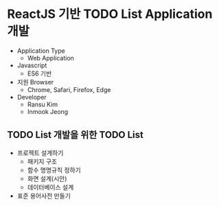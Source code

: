 # ReactJS 기반 TODO List Application 개발
- Application Type
    - Web Application
- Javascript
    - ES6 기반
- 지원 Browser
    - Chrome, Safari, Firefox, Edge
- Developer
    - Ransu Kim
    - Inmook Jeong

## TODO List 개발을 위한 TODO List
- 프로젝트 설계하기
    - 패키지 구조
    - 함수 명명규칙 정하기
    - 화면 설계(시안)
    - 데이터베이스 설계
- 표준 용어사전 만들기